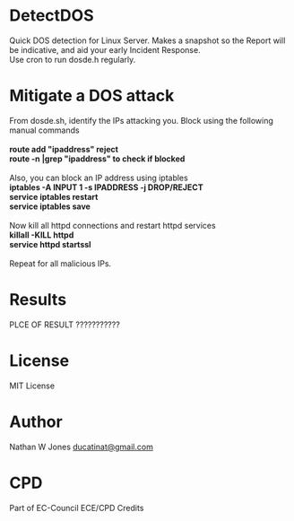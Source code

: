 # DetectDOS
 Quick DOS detection for Linux Server. Makes a snapshot so the Report will be indicative, and aid your early Incident Response.  
 Use cron to run dosde.h regularly. <br/>

# Mitigate a DOS attack
From dosde.sh, identify the IPs attacking you. Block using the following manual commands  
<br/>
**route add "ipaddress" reject**  
**route -n |grep "ipaddress"  to check if blocked**  
<br/>
Also, you can block an IP address using iptables
<br/>
**iptables -A INPUT 1 -s IPADDRESS -j DROP/REJECT**  
**service iptables restart**  
**service iptables save**  
<br/>
Now kill all httpd connections and restart httpd services
<br/>
**killall -KILL httpd**  
**service httpd startssl**  
<br/>
Repeat for all malicious IPs.
<br/>

# Results
PLCE OF RESULT ???????????

# License
MIT License

# Author
Nathan W Jones ducatinat@gmail.com

# CPD
Part of EC-Council ECE/CPD Credits
